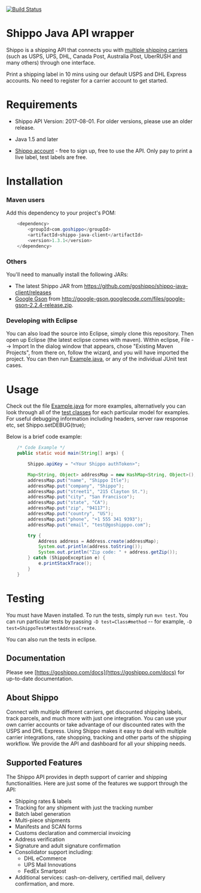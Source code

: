 [![Build Status](https://travis-ci.org/goshippo/shippo-java-client.svg?branch=master)](https://travis-ci.org/goshippo/shippo-java-client)

# Shippo Java API wrapper

Shippo is a shipping API that connects you with [multiple shipping carriers](https://goshippo.com/carriers/) (such as USPS, UPS, DHL, Canada Post, Australia Post, UberRUSH and many others) through one interface.

Print a shipping label in 10 mins using our default USPS and DHL Express accounts. No need to register for a carrier account to get started.

Requirements
============

* Shippo API Version: 2017-08-01. For older versions, please use an older release.
* Java 1.5 and later

* [Shippo account](https://goshippo.com/) - free to sign up, free to use the API. Only pay to print a live label, test labels are free.

Installation
============

### Maven users

Add this dependency to your project's POM:
```java
    <dependency>
        <groupId>com.goshippo</groupId>
        <artifactId>shippo-java-client</artifactId>
        <version>1.3.1</version>
    </dependency>
```

### Others

You'll need to manually install the following JARs:

* The latest Shippo JAR from <https://github.com/goshippo/shippo-java-client/releases>
* [Google Gson](http://code.google.com/p/google-gson/) from <http://google-gson.googlecode.com/files/google-gson-2.2.4-release.zip>.

### Developing with Eclipse

You can also load the source into Eclipse, simply clone this repository. Then open up Eclipse (the latest eclipse comes with maven).
Within eclipse, File --> Import
In the dialog window that appears, chose "Existing Maven Projects", from there on, follow the wizard, and you will have imported the project.
You can then run [Example.java](/src/main/java/com/shippo/Example.java), or any of the individual JUnit test cases.


Usage
=====

Check out the file [Example.java](/src/main/java/com/shippo/Example.java) for more examples, alternatively you can look through all of the [test classes](/src/test/java/com/shippo/model) for each particular model for examples.
For useful debugging information including headers, server raw response etc, set Shippo.setDEBUG(true);

Below is a brief code example:
```java
    /* Code Example */
    public static void main(String[] args) {

        Shippo.apiKey = "<Your Shippo authToken>";

        Map<String, Object> addressMap = new HashMap<String, Object>();
		addressMap.put("name", "Shippo Itle");
		addressMap.put("company", "Shippo");
		addressMap.put("street1", "215 Clayton St.");
		addressMap.put("city", "San Francisco");
		addressMap.put("state", "CA");
		addressMap.put("zip", "94117");
		addressMap.put("country", "US");
		addressMap.put("phone", "+1 555 341 9393");
		addressMap.put("email", "test@goshipppo.com");

        try {
            Address address = Address.create(addressMap);
            System.out.println(address.toString());
            System.out.println("Zip code: " + address.getZip());
        } catch (ShippoException e) {
            e.printStackTrace();
        }
    }
```


Testing
=======

You must have Maven installed. To run the tests, simply run `mvn test`. You can run particular tests by passing `-D test=Class#method` -- for example, `-D test=ShippoTest#testAddressCreate`.

You can also run the tests in eclipse.

## Documentation

Please see [https://goshippo.com/docs](https://goshippo.com/docs) for up-to-date documentation.

## About Shippo

Connect with multiple different carriers, get discounted shipping labels, track parcels, and much more with just one integration. You can use your own carrier accounts or take advantage of our discounted rates with the USPS and DHL Express. Using Shippo makes it easy to deal with multiple carrier integrations, rate shopping, tracking and other parts of the shipping workflow. We provide the API and dashboard for all your shipping needs.

## Supported Features

The Shippo API provides in depth support of carrier and shipping functionalities. Here are just some of the features we support through the API:

* Shipping rates & labels
* Tracking for any shipment with just the tracking number
* Batch label generation
* Multi-piece shipments
* Manifests and SCAN forms
* Customs declaration and commercial invoicing
* Address verification
* Signature and adult signature confirmation
* Consolidator support including:
	* DHL eCommerce
	* UPS Mail Innovations
	* FedEx Smartpost
* Additional services: cash-on-delivery, certified mail, delivery confirmation, and more.
